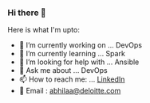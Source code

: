 ### Hi there 👋

Here is what I'm upto:

- 🔭 I’m currently working on ... DevOps
- 🌱 I’m currently learning ... Spark
- 🤔 I’m looking for help with ... Ansible
- 💬 Ask me about ... DevOps
- 📫 How to reach me: ... [LinkedIn](https://www.linkedin.com/in/abhiaecs)
- 📧 Email : abhilaa@deloitte.com

